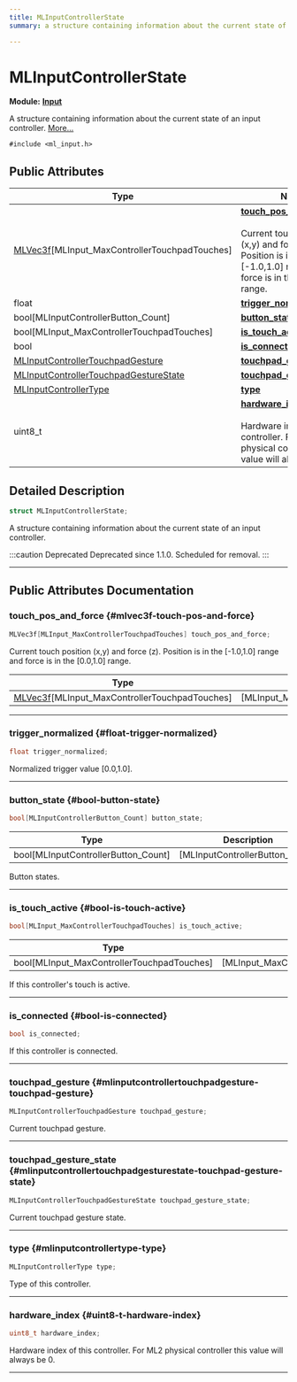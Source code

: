 ```yaml
---
title: MLInputControllerState
summary: a structure containing information about the current state of an input controller. 

---
```


# MLInputControllerState

**Module:** **[Input](/versioned_docs/version-22-Mar-2023/api-ref/api/Modules/group___input/group___input.md)**



A structure containing information about the current state of an input controller.  [More...](#detailed-description)


`#include <ml_input.h>`

## Public Attributes

| Type           | Name           |
| -------------- | -------------- |
| [MLVec3f](/versioned_docs/version-22-Mar-2023/api-ref/api/Modules/group___common/struct_m_l_vec3f.md)[MLInput_MaxControllerTouchpadTouches] | **[touch_pos_and_force](/versioned_docs/version-22-Mar-2023/api-ref/api/Modules/group___input/struct_m_l_input_controller_state.md#mlvec3f-touch-pos-and-force)** <br></br>Current touch position (x,y) and force (z). Position is in the [-1.0,1.0] range and force is in the [0.0,1.0] range.  |
| float | **[trigger_normalized](/versioned_docs/version-22-Mar-2023/api-ref/api/Modules/group___input/struct_m_l_input_controller_state.md#float-trigger-normalized)**  |
| bool[MLInputControllerButton_Count] | **[button_state](/versioned_docs/version-22-Mar-2023/api-ref/api/Modules/group___input/struct_m_l_input_controller_state.md#bool-button-state)**  |
| bool[MLInput_MaxControllerTouchpadTouches] | **[is_touch_active](/versioned_docs/version-22-Mar-2023/api-ref/api/Modules/group___input/struct_m_l_input_controller_state.md#bool-is-touch-active)**  |
| bool | **[is_connected](/versioned_docs/version-22-Mar-2023/api-ref/api/Modules/group___input/struct_m_l_input_controller_state.md#bool-is-connected)**  |
| [MLInputControllerTouchpadGesture](/versioned_docs/version-22-Mar-2023/api-ref/api/Modules/group___input/struct_m_l_input_controller_touchpad_gesture.md) | **[touchpad_gesture](/versioned_docs/version-22-Mar-2023/api-ref/api/Modules/group___input/struct_m_l_input_controller_state.md#mlinputcontrollertouchpadgesture-touchpad-gesture)**  |
| [MLInputControllerTouchpadGestureState](/versioned_docs/version-22-Mar-2023/api-ref/api/Modules/group___input/group___input.md#enums-mlinputcontrollertouchpadgesturestate) | **[touchpad_gesture_state](/versioned_docs/version-22-Mar-2023/api-ref/api/Modules/group___input/struct_m_l_input_controller_state.md#mlinputcontrollertouchpadgesturestate-touchpad-gesture-state)**  |
| [MLInputControllerType](/versioned_docs/version-22-Mar-2023/api-ref/api/Modules/group___input/group___input.md#enums-mlinputcontrollertype) | **[type](/versioned_docs/version-22-Mar-2023/api-ref/api/Modules/group___input/struct_m_l_input_controller_state.md#mlinputcontrollertype-type)**  |
| uint8_t | **[hardware_index](/versioned_docs/version-22-Mar-2023/api-ref/api/Modules/group___input/struct_m_l_input_controller_state.md#uint8-t-hardware-index)** <br></br>Hardware index of this controller. For ML2 physical controller this value will always be 0.  |

## Detailed Description

```cpp
struct MLInputControllerState;
```

A structure containing information about the current state of an input controller. 



:::caution Deprecated
Deprecated since 1.1.0. Scheduled for removal. 
:::



-----------
## Public Attributes Documentation

### touch_pos_and_force {#mlvec3f-touch-pos-and-force}

```cpp
MLVec3f[MLInput_MaxControllerTouchpadTouches] touch_pos_and_force;
```

Current touch position (x,y) and force (z). Position is in the [-1.0,1.0] range and force is in the [0.0,1.0] range. 


| Type | Description |
|--|--|
| [MLVec3f](/versioned_docs/version-22-Mar-2023/api-ref/api/Modules/group___common/struct_m_l_vec3f.md)[MLInput_MaxControllerTouchpadTouches] | [MLInput_MaxControllerTouchpadTouches] |






-----------

### trigger_normalized {#float-trigger-normalized}

```cpp
float trigger_normalized;
```


Normalized trigger value [0.0,1.0]. 





-----------

### button_state {#bool-button-state}

```cpp
bool[MLInputControllerButton_Count] button_state;
```



| Type | Description |
|--|--|
| bool[MLInputControllerButton_Count] | [MLInputControllerButton_Count] |


Button states. 





-----------

### is_touch_active {#bool-is-touch-active}

```cpp
bool[MLInput_MaxControllerTouchpadTouches] is_touch_active;
```



| Type | Description |
|--|--|
| bool[MLInput_MaxControllerTouchpadTouches] | [MLInput_MaxControllerTouchpadTouches] |


If this controller's touch is active. 





-----------

### is_connected {#bool-is-connected}

```cpp
bool is_connected;
```


If this controller is connected. 





-----------

### touchpad_gesture {#mlinputcontrollertouchpadgesture-touchpad-gesture}

```cpp
MLInputControllerTouchpadGesture touchpad_gesture;
```


Current touchpad gesture. 





-----------

### touchpad_gesture_state {#mlinputcontrollertouchpadgesturestate-touchpad-gesture-state}

```cpp
MLInputControllerTouchpadGestureState touchpad_gesture_state;
```


Current touchpad gesture state. 





-----------

### type {#mlinputcontrollertype-type}

```cpp
MLInputControllerType type;
```


Type of this controller. 





-----------

### hardware_index {#uint8-t-hardware-index}

```cpp
uint8_t hardware_index;
```

Hardware index of this controller. For ML2 physical controller this value will always be 0. 





-----------


